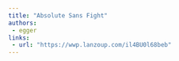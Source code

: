 ```yaml
---
title: "Absolute Sans Fight"
authors:
 - egger
links:
 - url: "https://wwp.lanzoup.com/il4BU0l68beb"
---
```

